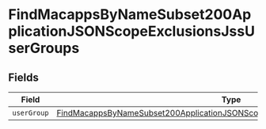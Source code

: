 # FindMacappsByNameSubset200ApplicationJSONScopeExclusionsJssUserGroups


## Fields

| Field                                                                                                                                                                                       | Type                                                                                                                                                                                        | Required                                                                                                                                                                                    | Description                                                                                                                                                                                 |
| ------------------------------------------------------------------------------------------------------------------------------------------------------------------------------------------- | ------------------------------------------------------------------------------------------------------------------------------------------------------------------------------------------- | ------------------------------------------------------------------------------------------------------------------------------------------------------------------------------------------- | ------------------------------------------------------------------------------------------------------------------------------------------------------------------------------------------- |
| `userGroup`                                                                                                                                                                                 | [FindMacappsByNameSubset200ApplicationJSONScopeExclusionsJssUserGroupsUserGroup](../../models/operations/findmacappsbynamesubset200applicationjsonscopeexclusionsjssusergroupsusergroup.md) | :heavy_minus_sign:                                                                                                                                                                          | N/A                                                                                                                                                                                         |